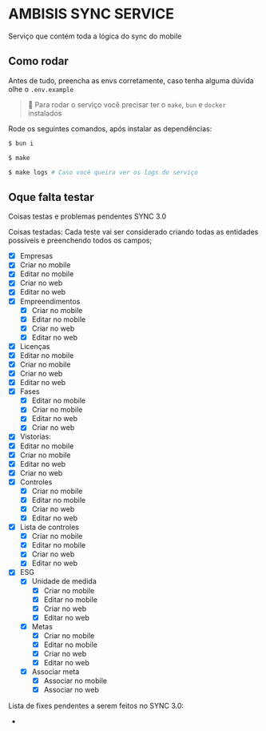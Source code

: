 # AMBISIS SYNC SERVICE

Serviço que contém toda a lógica do sync do mobile

## Como rodar

Antes de tudo, preencha as envs corretamente, caso tenha alguma dúvida olhe o `.env.example`

> 📌 Para rodar o serviço você precisar ter o `make`, `bun` e `docker` instalados

Rode os seguintes comandos, após instalar as dependências:

```bash
$ bun i

$ make

$ make logs # Caso você queira ver os logs do serviço
```

## Oque falta testar

Coisas testas e problemas pendentes SYNC 3.0

Coisas testadas:
Cada teste vai ser considerado criando todas as entidades possíveis e preenchendo todos os campos;

- [x] Empresas
- [x] Criar no mobile
- [x] Editar no mobile
- [x] Criar no web
- [x] Editar no web
- [x] Empreendimentos
  - [x] Criar no mobile
  - [x] Editar no mobile
  - [x] Criar no web
  - [x] Editar no web
- [x] Licenças
- [x] Editar no mobile
- [x] Criar no mobile
- [x] Criar no web
- [x] Editar no web
- [x] Fases
  - [x] Editar no mobile
  - [x] Criar no mobile
  - [x] Editar no web
  - [x] Criar no web
- [x] Vistorias:
- [x] Editar no mobile
- [x] Criar no mobile
- [x] Editar no web
- [x] Criar no web
- [x] Controles
  - [x] Criar no mobile
  - [x] Editar no mobile
  - [x] Criar no web
  - [x] Editar no web
- [x] Lista de controles
  - [x] Criar no mobile
  - [x] Editar no mobile
  - [x] Criar no web
  - [x] Editar no web
- [x] ESG
  - [x] Unidade de medida
    - [x] Criar no mobile
    - [x] Editar no mobile
    - [x] Criar no web
    - [x] Editar no web
  - [x] Metas
    - [x] Criar no mobile
    - [x] Editar no mobile
    - [x] Criar no web
    - [x] Editar no web
  - [x] Associar meta
    - [x] Associar no mobile
    - [x] Associar no web

Lista de fixes pendentes a serem feitos no SYNC 3.0:

-
